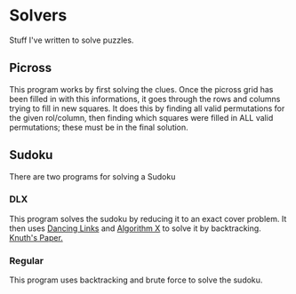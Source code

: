 # Solvers
Stuff I've written to solve puzzles.

## Picross

This program works by first solving the clues. Once the picross grid has been filled in with this informations, it goes through the rows and columns trying to fill in new squares. It does this by finding all valid permutations for the given rol/column, then finding which squares were filled in ALL valid permutations; these must be in the final solution.

## Sudoku

There are two programs for solving a Sudoku

### DLX

This program solves the sudoku by reducing it to an exact cover problem. It then uses [Dancing Links](https://en.wikipedia.org/wiki/Dancing_Links) and [Algorithm X](https://en.wikipedia.org/wiki/Knuth%27s_Algorithm_X) to solve it by backtracking. [Knuth's Paper.](https://arxiv.org/abs/cs/0011047v1)

### Regular

This program uses backtracking and brute force to solve the sudoku.
